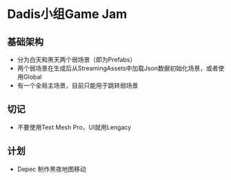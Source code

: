 # Dadis小组Game Jam
## 基础架构
- 分为白天和黑天两个弱场景（即为Prefabs）
- 两个弱场景在生成后从StreamingAssets中加载Json数据初始化场景，或者使用Global
- 有一个全局主场景，目前只能用于跳转弱场景
## 切记
- 不要使用Text Mesh Pro，UI就用Lengacy
## 计划
- Depec 制作黑夜地图移动